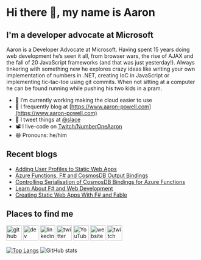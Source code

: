 # Hi there 👋, my name is Aaron

## I'm a developer advocate at Microsoft

Aaron is a Developer Advocate at Microsoft. Having spent 15 years doing web development he’s seen it all, from browser wars, the rise of AJAX and the fall of 20 JavaScript frameworks (and that was just yesterday!). Always tinkering with something new he explores crazy ideas like writing your own implementation of numbers in .NET, creating IoC in JavaScript or implementing tic-tac-toe using git commits. When not sitting at a computer he can be found running while pushing his two kids in a pram.

- 🔭 I’m currently working making the cloud easier to use
- 📄 I frequently blog at [https://www.aaron-powell.com](https://www.aaron-powell.com)
- 📣 I tweet things at [@slace](https://twitter.com/slace)
- 📽 I live-code on [Twitch/NumberOneAaron](https://www.twitch.tv/numberoneaaron)
- 😄 Pronouns: he/him

## Recent blogs

<!--START_SECTION:posts-->
* [Adding User Profiles to Static Web Apps](https:&#x2F;&#x2F;www.aaron-powell.com&#x2F;posts&#x2F;2021-07-16-adding-user-profiles-to-swa&#x2F;)
* [Azure Functions, F# and CosmosDB Output Bindings](https:&#x2F;&#x2F;www.aaron-powell.com&#x2F;posts&#x2F;2021-07-11-functions-cosmosdb-output-bindings-and-fsharp&#x2F;)
* [Controlling Serialisation of CosmosDB Bindings for Azure Functions](https:&#x2F;&#x2F;www.aaron-powell.com&#x2F;posts&#x2F;2021-07-09-controlling-serialisation-of-cosmosdb-bindings-for-azure-functions&#x2F;)
* [Learn About F# and Web Development](https:&#x2F;&#x2F;www.aaron-powell.com&#x2F;posts&#x2F;2021-07-09-learn-about-fsharp-and-web-development&#x2F;)
* [Creating Static Web Apps With F# and Fable](https:&#x2F;&#x2F;www.aaron-powell.com&#x2F;posts&#x2F;2021-07-09-creating-static-web-apps-with-fsharp-and-fable&#x2F;)
<!--END_SECTION:posts-->

## Places to find me

[<img src='https://cdn.jsdelivr.net/npm/simple-icons@3.0.1/icons/github.svg' alt='github' height='40'>](https://github.com/aaronpowell) [<img src='https://cdn.jsdelivr.net/npm/simple-icons@3.0.1/icons/dev-dot-to.svg' alt='dev' height='40'>](https://dev.to/aaronpowell) [<img src='https://cdn.jsdelivr.net/npm/simple-icons@3.0.1/icons/linkedin.svg' alt='linkedin' height='40'>](https://www.linkedin.com/in/aaron-powell-66038631/) [<img src='https://cdn.jsdelivr.net/npm/simple-icons@3.0.1/icons/twitter.svg' alt='twitter' height='40'>](https://twitter.com/slace) [<img src='https://cdn.jsdelivr.net/npm/simple-icons@3.0.1/icons/youtube.svg' alt='YouTube' height='40'>](https://www.youtube.com/channel/aaronpowelldev) [<img src='https://cdn.jsdelivr.net/npm/simple-icons@3.0.1/icons/icloud.svg' alt='website' height='40'>](https://www.aaron-powell.com) [<img src='https://cdn.jsdelivr.net/npm/simple-icons@3.0.1/icons/twitch.svg' alt='twitch' height='40'>](https://www.twitch.tv/numberoneaaron)

[![Top Langs](https://github-readme-stats.vercel.app/api/top-langs/?username=aaronpowell)](https://github.com/anuraghazra/github-readme-stats) ![GitHub stats](https://github-readme-stats.vercel.app/api?username=aaronpowell&show_icons=true)
